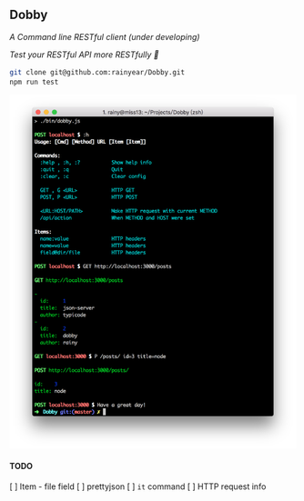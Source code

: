Dobby
---

_A Command line RESTful client (under developing)_

_Test your RESTful API more RESTfully :beer:_

```sh
git clone git@github.com:rainyear/Dobby.git
npm run test
```

![screencast](screencast/screenshot-1.png)

#### TODO
[ ] Item - file field
[ ] prettyjson
[ ] `it` command
[ ] HTTP request info
